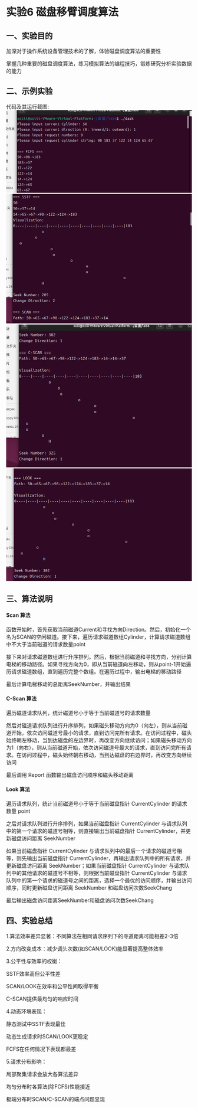 # 实验6 磁盘移臂调度算法

## 一、实验目的
加深对于操作系统设备管理技术的了解，体验磁盘调度算法的重要性

掌握⼏种重要的磁盘调度算法，练习模拟算法的编程技巧，锻炼研究分析实验数据的能⼒

## 二、示例实验
代码及其运行截图:
![alt text](images\1.png)
![alt text](images\2.png)
![alt text](images\3.png)
![alt text](images\4.png)

## 三、算法说明
#### Scan 算法
函数开始时，首先获取当前磁道Current和寻找方向Direction。然后，初始化一个名为SCAN的空闲磁道。接下来，遍历请求磁道数组Cylinder，计算请求磁道数组中不大于当前磁道的请求数量point

接下来对请求磁道数组进行升序排列。然后，根据当前磁道和寻找方向，分别计算电梯的移动路径。如果寻找方向为0，即从当前磁道向左移动，则从point-1开始遍历请求磁道数组，直到遍历完整个数组。在遍历过程中，输出电梯的移动路径

最后计算电梯移动的总距离SeekNumber，并输出结果

#### C-Scan 算法
遍历磁道请求队列，统计磁道号小于等于当前磁道号的请求数量

然后对磁道请求队列进行升序排列，如果磁头移动方向为0（向左），则从当前磁道开始，依次访问磁道号最小的请求，直到访问完所有请求。在访问过程中，磁头始终朝左移动，当到达磁盘的左边界时，再改变方向继续访问；如果磁头移动方向为1（向右），则从当前磁道开始，依次访问磁道号最大的请求，直到访问完所有请求。在访问过程中，磁头始终朝右移动，当到达磁盘的右边界时，再改变方向继续访问

最后调用 Report 函数输出磁盘访问顺序和磁头移动距离

#### Look 算法
遍历请求队列，统计当前磁道号小于等于当前磁盘指针 CurrentCylinder 的请求数量 point

之后对请求队列进行升序排列，如果当前磁盘指针 CurrentCylinder 与请求队列中的第一个请求的磁道号相等，则直接输出当前磁盘指针 CurrentCylinder，并更新磁盘访问距离 SeekNumber

如果当前磁盘指针 CurrentCylinder 与请求队列中的最后一个请求的磁道号相等，则先输出当前磁盘指针 CurrentCylinder，再输出请求队列中的所有请求，并更新磁盘访问距离 SeekNumber；如果当前磁盘指针 CurrentCylinder 与请求队列中的其他请求的磁道号不相等，则根据当前磁盘指针 CurrentCylinder 与请求队列中的第一个请求的磁道号之间的距离，选择一个最优的访问顺序，并输出访问顺序，同时更新磁盘访问距离 SeekNumber 和磁盘访问次数SeekChang

最后输出磁盘访问距离SeekNumber和磁盘访问次数SeekChang

## 四、实验总结

1.算法效率差异显著：不同算法在相同请求序列下的寻道距离可能相差2-3倍

2.方向改变成本：减少调头次数(如SCAN/LOOK)能显著提高整体效率

3.公平性与效率的权衡：

SSTF效率高但公平性差

SCAN/LOOK在效率和公平性间取得平衡

C-SCAN提供最均匀的响应时间

4.动态环境表现：

静态测试中SSTF表现最佳

动态生成请求时SCAN/LOOK更稳定

FCFS在任何情况下表现都最差

5.请求分布影响：

局部聚集请求会放大各算法差异

均匀分布时各算法(除FCFS)性能接近

极端分布时SCAN/C-SCAN的端点问题显现